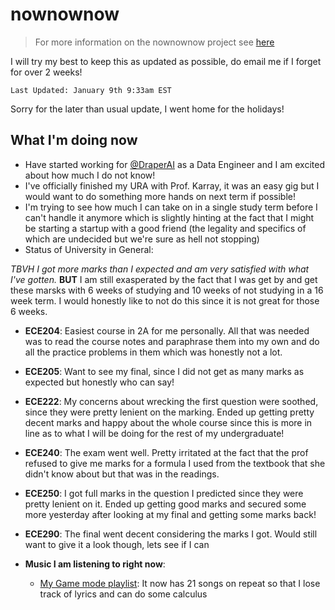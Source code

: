 # nownownow

> For more information on the nownownow project see [here](https://nownownow.com/about)

I will try my best to keep this as updated as possible, do email me if I forget for over 2 weeks!

`Last Updated: January 9th 9:33am EST`

Sorry for the later than usual update, I went home for the holidays!

## What I'm doing now
- Have started working for [@DraperAI](https://github.com/DraperAI) as a Data Engineer and I am excited about how much I do not know!
- I've officially finished my URA with Prof. Karray, it was an easy gig but I would want to do something more hands on next term if possible!
- I'm trying to see how much I can take on in a single study term before I can't handle it anymore which is slightly hinting at the fact that I might be starting a startup with a good friend (the legality and specifics of which are undecided but we're sure as hell not stopping)
- Status of University in General:

_TBVH I got more marks than I expected and am very satisfied with what I've gotten._ **BUT** I am still exasperated by the fact that I was get by and get these marsks with 6 weeks of studying and 10 weeks of not studying in a 16 week term. I would honestly like to not do this since it is not great for those 6 weeks.
  - **ECE204**: Easiest course in 2A for me personally. All that was needed was to read the course notes and paraphrase them into my own and do all the practice problems in them which was honestly not a lot.
  - **ECE205**: Want to see my final, since I did not get as many marks as expected but honestly who can say!
  - **ECE222**: My concerns about wrecking the first question were soothed, since they were pretty lenient on the marking. Ended up getting pretty decent marks and happy about the whole course since this is more in line as to what I will be doing for the rest of my undergraduate!
  - **ECE240**: The exam went well. Pretty irritated at the fact that the prof refused to give me marks for a formula I used from the textbook that she didn't know about but that was in the readings.
  - **ECE250**: I got full marks in the question I predicted since they were pretty lenient on it. Ended up getting good marks and secured some more yesterday after looking at my final and getting some marks back!
  - **ECE290**: The final went decent considering the marks I got. Would still want to give it a look though, lets see if I can

- **Music I am listening to right now**:
  - [My Game mode playlist](https://open.spotify.com/user/arora_aditya/playlist/3V3HyBNyVSTz4gKNYcg8Iz?si=DgbcXr22T7ihYgsWQGYhOQ): It now has 21 songs on repeat so that I lose track of lyrics and can do some calculus
